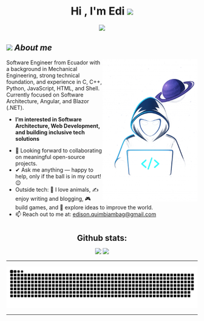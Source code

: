 <h1 align="center">Hi , I'm Edi <img src="https://media.giphy.com/media/hvRJCLFzcasrR4ia7z/giphy.gif" width="35"></h1>
<p align="center">
  <a href="https://github.com/DenverCoder1/readme-typing-svg"><img src="https://readme-typing-svg.herokuapp.com?font=Time+New+Roman&color=%23C8BE25&size=25&center=true&vCenter=true&width=600&height=100&lines=Software+Engineer;2x+ACPC+Finalist;Expert+on+Codeforces;4+Kyu+on+Atcoder;Always+learning+new+things"></a>
</p>


## <img src="https://media.giphy.com/media/ObNTw8Uzwy6KQ/giphy.gif" width="30px">&nbsp;***About me***


<img align="right" width=250px alt="Unicorn" src="https://github.com/Psyduck8520/Psyduck8520/blob/master/hack08_27_01%20p.m..png" />


Software Engineer from Ecuador with a background in Mechanical Engineering, strong technical foundation, and experience in C, C++, Python, JavaScript, HTML, and Shell. Currently focused on Software Architecture, Angular, and Blazor (.NET).

* **I’m interested in Software Architecture, Web Development, and building inclusive tech solutions**
- 👯 Looking forward to collaborating on meaningful open-source projects.
- ✔ Ask me anything — happy to help, only if the ball is in my court! 😉<br>
- Outside tech: 🐾 I love animals, ✍️ enjoy writing and blogging, 🎮 build games, and 🌱 explore ideas to improve the world.
- 📫 Reach out to me at: <a href="mailto:edison.quimbiambag@gmail.com">edison.quimbiambag@gmail.com</a>

<br>

<div align="center">
<h2 align="center" style="margin: 5px 10px;">Github stats:</h2> 

[![](https://github-readme-stats.vercel.app/api?username=Psyduck8520&show_icons=true&theme=tokyonight&hide_border=true&locale=en)](https://github.com/Psyduck8520)
[![](https://github-readme-streak-stats.herokuapp.com/?user=Psyduck8520&theme=material-palenight)](https://github.com/Psyduck8520)
</div>

----

<p align="center">
  <img  src="https://raw.githubusercontent.com/Elanza-48/Elanza-48/main/resources/img/github-contribution-grid-snake.svg"
    alt="example" />
</p>

------


